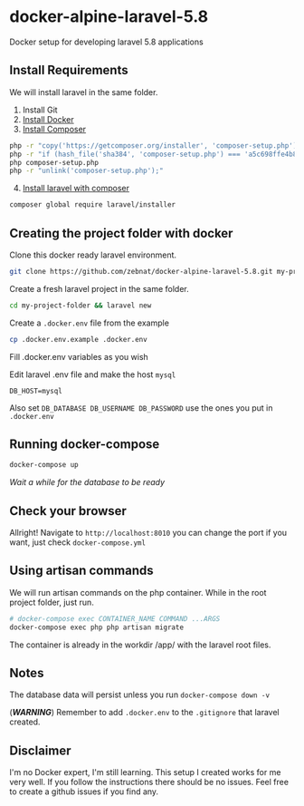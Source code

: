 # docker-alpine-laravel-5.8
Docker setup for developing laravel 5.8 applications

## Install Requirements
We will install laravel in the same folder.
1. Install Git
2. [Install Docker](https://docs.docker.com/install/)
3. [Install Composer](https://getcomposer.org/download/)
```bash
php -r "copy('https://getcomposer.org/installer', 'composer-setup.php');"
php -r "if (hash_file('sha384', 'composer-setup.php') === 'a5c698ffe4b8e849a443b120cd5ba38043260d5c4023dbf93e1558871f1f07f58274fc6f4c93bcfd858c6bd0775cd8d1') { echo 'Installer verified'; } else { echo 'Installer corrupt'; unlink('composer-setup.php'); } echo PHP_EOL;"
php composer-setup.php
php -r "unlink('composer-setup.php');"
```
4. [Install laravel with composer](https://laravel.com/docs/5.8/installation#installing-laravel)
```bash
composer global require laravel/installer
```

## Creating the project folder with docker
Clone this docker ready laravel environment.
```bash
git clone https://github.com/zebnat/docker-alpine-laravel-5.8.git my-project-folder
```

Create a fresh laravel project in the same folder.
```bash
cd my-project-folder && laravel new
```

Create a `.docker.env` file from the example
```bash
cp .docker.env.example .docker.env
```

Fill .docker.env variables as you wish

Edit laravel .env file and make the host `mysql`
```
DB_HOST=mysql
```

Also set `DB_DATABASE DB_USERNAME DB_PASSWORD` use the ones you put in `.docker.env`

## Running docker-compose
```bash
docker-compose up
```
*Wait a while for the database to be ready*

## Check your browser
Allright! Navigate to `http://localhost:8010` you can change the port if you want, just check `docker-compose.yml`

## Using artisan commands
We will run artisan commands on the php container. While in the root project folder, just run.
```bash
# docker-compose exec CONTAINER_NAME COMMAND ...ARGS
docker-compose exec php php artisan migrate
```
The container is already in the workdir /app/ with the laravel root files.

## Notes
The database data will persist unless you run `docker-compose down -v`

(___WARNING___) Remember to add `.docker.env` to the `.gitignore` that laravel created.


## Disclaimer
I'm no Docker expert, I'm still learning. This setup I created works for me very well. If you follow the instructions there should be no issues. Feel free to create a github issues if you find any.
